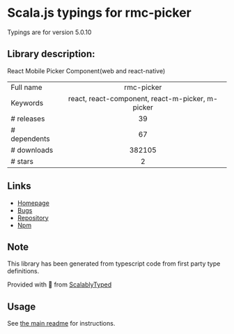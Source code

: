 
# Scala.js typings for rmc-picker

Typings are for version 5.0.10

## Library description:
React Mobile Picker Component(web and react-native)

|                    |                 |
| ------------------ | :-------------: |
| Full name          | rmc-picker |
| Keywords           | react, react-component, react-m-picker, m-picker |
| # releases         | 39 |
| # dependents       | 67 |
| # downloads        | 382105 |
| # stars            | 2 |

## Links
- [Homepage](https://github.com/react-component/m-picker)
- [Bugs](https://github.com/react-component/m-picker/issues)
- [Repository](https://github.com/react-component/m-picker)
- [Npm](https://www.npmjs.com/package/rmc-picker)
    


## Note
This library has been generated from typescript code from first party type definitions.

Provided with :purple_heart: from [ScalablyTyped](https://github.com/oyvindberg/ScalablyTyped)

## Usage
See [the main readme](../../readme.md) for instructions.



